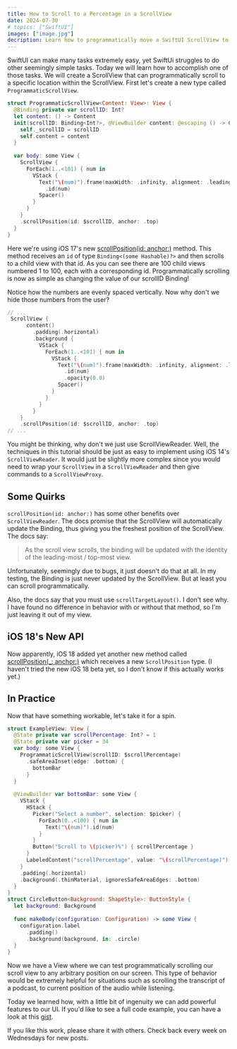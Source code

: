 ```yaml
---
title: How to Scroll to a Percentage in a ScrollView
date: 2024-07-30
# topics: ["SwiftUI"]
images: ["image.jpg"]
decription: Learn how to programmatically move a SwiftUI ScrollView to a precise numeric position. 
---
```

SwiftUI can make many tasks extremely easy, yet SwiftUi struggles to do other seemingly simple tasks. Today we will learn how to accomplish one of those tasks. We will create a ScrollView that can programmatically scroll to a specific location within the ScrollView. First let's create a new type called `ProgrammaticScrollView`. 


```swift
struct ProgrammaticScrollView<Content: View>: View {
  @Binding private var scrollID: Int?
  let content: () -> Content
  init(scrollID: Binding<Int?>, @ViewBuilder content: @escaping () -> Content) {
    self._scrollID = scrollID
    self.content = content
  }
  
  var body: some View {
    ScrollView {
      ForEach(1..<101) { num in
        VStack {
          Text("\(num)").frame(maxWidth: .infinity, alignment: .leading)
            .id(num)
          Spacer()
        }
      }
    }
    .scrollPosition(id: $scrollID, anchor: .top)
  }
}
```

Here we're using iOS 17's new [scrollPosition(id: anchor:)](https://developer.apple.com/documentation/swiftui/view/scrollposition(id:anchor:)) method. This method receives an `id` of type `Binding<(some Hashable)?>` and then scrolls to a child view with that id. As you can see there are 100 child views numbered 1 to 100, each with a corresponding id. Programmatically scrolling is now as simple as changing the value of our scrollID Binding!

Notice how the numbers are evenly spaced vertically. Now why don't we hide those numbers from the user? 

```swift 
// ...
 ScrollView {
      content()
        .padding(.horizontal)
        .background {
          VStack {
            ForEach(1..<101) { num in
              VStack {
                Text("\(num)").frame(maxWidth: .infinity, alignment: .leading)
                  .id(num)
                  .opacity(0.0)
                Spacer()
              }
            }
          }
        }
    }
    .scrollPosition(id: $scrollID, anchor: .top)
// ...
```

You might be thinking, why don't we just use ScrollViewReader. Well, the techniques in this tutorial should be just as easy to implement using iOS 14's `ScrollViewReader`. It would just be slightly more complex since you would need to wrap your `ScrollView` in a `ScrollViewReader` and then give commands to a `ScrollViewProxy`. 

## Some Quirks
`scrollPosition(id: anchor:)` has some other benefits over `ScrollViewReader`. The docs promise that the ScrollView will automatically update the Binding, thus giving you the freshest position of the ScrollView. The docs say:

>As the scroll view scrolls, the binding will be updated with the identity of the leading-most / top-most view.

Unfortunately, seemingly due to bugs, it just doesn't do that at all. In my testing, the Binding is just never updated by the ScrollView. But at least you can scroll programmatically. 

Also, the docs say that you must use `scrollTargetLayout()`. I don't see why. I have found no difference in behavior with or without that method, so I'm just leaving it out of my view. 

## iOS 18's New API
Now apparently, iOS 18 added yet another new method called [scrollPosition(_: anchor:)](https://developer.apple.com/documentation/swiftui/view/scrollposition(_:anchor:)) which receives a new `ScrollPosition` type. (I haven't tried the new iOS 18 beta yet, so I don't know if this actually works yet.)

## In Practice
Now that have something workable, let's take it for a spin.

```swift
struct ExampleView: View {
  @State private var scrollPercentage: Int? = 1
  @State private var picker = 34
  var body: some View {
    ProgrammaticScrollView(scrollID: $scrollPercentage)
      .safeAreaInset(edge: .bottom) {
        bottomBar
      }
  }
  
  @ViewBuilder var bottomBar: some View {
    VStack {
      HStack {
        Picker("Select a number", selection: $picker) {
          ForEach(0..<100) { num in
            Text("\(num)").id(num)
          }
        }
        Button("Scroll to \(picker)%") { scrollPercentage }
      }
      LabeledContent("scrollPercentage", value: "\(scrollPercentage)") // useful for debugging
    }
    .padding(.horizontal)
    .background(.thinMaterial, ignoresSafeAreaEdges: .bottom)
  }
}
struct CircleButton<Background: ShapeStyle>: ButtonStyle {
  let background: Background
  
  func makeBody(configuration: Configuration) -> some View {
    configuration.label
      .padding()
      .background(background, in: .circle)
  }
}
```

Now we have a View where we can test programmatically scrolling our scroll view to any arbitrary position on our screen. This type of behavior would be extremely helpful for situations such as scrolling the transcript of a podcast, to current position of the audio while listening. 

Today we learned how, with a little bit of ingenuity we can add powerful features to our UI. If you'd like to see a full code example, you can have a look at this [gist](https://gist.github.com/DandyLyons/e95af09ad40a8a7e9ee9bb04931fca3e).

If you like this work, please share it with others. Check back every week on Wednesdays for new posts.


